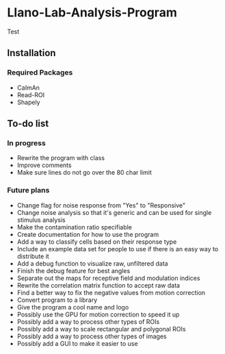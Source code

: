 # Llano-Lab-Analysis-Program

Test


## Installation
### Required Packages
* CaImAn
* Read-ROI
* Shapely

## To-do list
### In progress
* Rewrite the program with class
* Improve comments
* Make sure lines do not go over the 80 char limit
### Future plans
* Change flag for noise response from "Yes" to "Responsive"
* Change noise analysis so that it's generic and can be used for single stimulus analysis
* Make the contamination ratio specifiable
* Create documentation for how to use the program
* Add a way to classify cells based on their response type
* Include an example data set for people to use if there is an easy way to distribute it
* Add a debug function to visualize raw, unfiltered data
* Finish the debug feature for best angles
* Separate out the maps for receptive field and modulation indices
* Rewrite the correlation matrix function to accept raw data
* Find a better way to fix the negative values from motion correction
* Convert program to a library
* Give the program a cool name and logo
* Possibly use the GPU for motion correction to speed it up
* Possibly add a way to process other types of ROIs
* Possibly add a way to scale rectangular and polygonal ROIs
* Possibly add a way to process other types of images
* Possibly add a GUI to make it easier to use

